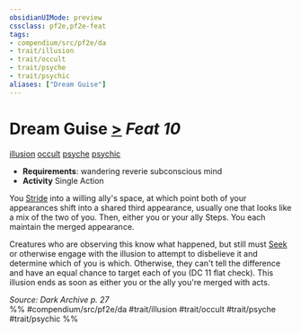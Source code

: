 ```yaml
---
obsidianUIMode: preview
cssclass: pf2e,pf2e-feat
tags:
- compendium/src/pf2e/da
- trait/illusion
- trait/occult
- trait/psyche
- trait/psychic
aliases: ["Dream Guise"]
---
```

# Dream Guise  [>](../../rules/core-rulebook/chapter-9-playing-the-game.md#Actions "Single Action") *Feat 10*  
[illusion](../../rules/traits/illusion.md)  [occult](../../rules/traits/occult.md)  [psyche](../../rules/traits/psyche-da.md)  [psychic](../../rules/traits/psychic-da.md)  

- **Requirements**: wandering reverie subconscious mind
- **Activity** Single Action

You [Stride](../../rules/actions/stride.md) into a willing ally's space, at which point both of your appearances shift into a shared third appearance, usually one that looks like a mix of the two of you. Then, either you or your ally Steps. You each maintain the merged appearance.

Creatures who are observing this know what happened, but still must [Seek](../../rules/actions/seek.md) or otherwise engage with the illusion to attempt to disbelieve it and determine which of you is which. Otherwise, they can't tell the difference and have an equal chance to target each of you (DC 11 flat check). This illusion ends as soon as either you or the ally you're merged with acts.

*Source: Dark Archive p. 27*  
%% #compendium/src/pf2e/da #trait/illusion #trait/occult #trait/psyche #trait/psychic %%